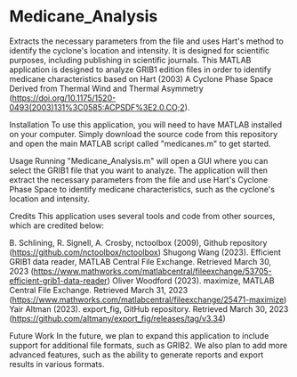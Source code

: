 # Medicane_Analysis
Extracts the necessary parameters from the file and uses Hart's method to identify the cyclone's location and intensity. It is designed for scientific purposes, including publishing in scientific journals.
This MATLAB application is designed to analyze GRIB1 edition files in order to identify medicane characteristics based on Hart (2003) A Cyclone Phase Space Derived from Thermal Wind and Thermal Asymmetry
(https://doi.org/10.1175/1520-0493(2003)131%3C0585:ACPSDF%3E2.0.CO;2).

Installation
To use this application, you will need to have MATLAB installed on your computer. Simply download the source code from this repository and open the main MATLAB script called "medicanes.m" to get started. 

Usage
Running "Medicane_Analysis.m" will open a GUI where you can select the GRIB1 file that you want to analyze. The application will then extract the necessary parameters from the file and use Hart's Cyclone Phase Space to identify medicane characteristics, such as the cyclone's location and intensity.

Credits
This application uses several tools and code from other sources, which are credited below:

B. Schlining, R. Signell, A. Crosby, nctoolbox (2009), Github repository (https://github.com/nctoolbox/nctoolbox)
Shugong Wang (2023). Efficient GRIB1 data reader, MATLAB Central File Exchange. Retrieved March 30, 2023 (https://www.mathworks.com/matlabcentral/fileexchange/53705-efficient-grib1-data-reader)
Oliver Woodford (2023). maximize, MATLAB Central File Exchange. Retrieved March 31, 2023 (https://www.mathworks.com/matlabcentral/fileexchange/25471-maximize)
Yair Altman (2023). export_fig, GitHub repository. Retrieved March 30, 2023 (https://github.com/altmany/export_fig/releases/tag/v3.34)

Future Work
In the future, we plan to expand this application to include support for additional file formats, such as GRIB2. We also plan to add more advanced features, such as the ability to generate reports and export results in various formats.

